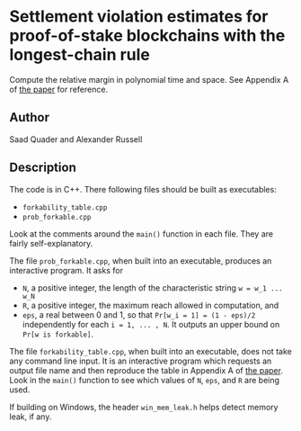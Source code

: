 # Settlement violation estimates for proof-of-stake blockchains with the longest-chain rule
Compute the relative margin in polynomial time and space. 
See Appendix A of [the paper](https://eprint.iacr.org/2017/241.pdf) for reference.

## Author
Saad Quader and Alexander Russell

## Description
The code is in C++. There following files should be built as executables:
* `forkability_table.cpp` 
* `prob_forkable.cpp`

Look at the comments around the `main()` function in each file. They are fairly self-explanatory. 

The file `prob_forkable.cpp`, when built into an executable, produces an interactive program. It asks for
* `N`, a positive integer, the length of the characteristic string `w = w_1 ... w_N` 
* `R`, a positive integer, the maximum reach allowed in computation, and 
* `eps`, a real between 0 and 1, so that `Pr[w_i = 1] = (1 - eps)/2` independently for each `i = 1, ... , N`.
It outputs an upper bound on `Pr[w is forkable]`.

The file `forkability_table.cpp`, when built into an executable, does not take any command line input. It is an interactive program which requests an output file name and then reproduce the table in Appendix A of [the paper](https://eprint.iacr.org/2017/241.pdf). Look in the `main()` function to see which values of `N`, `eps`, and `R` are being used.


If building on Windows, the header `win_mem_leak.h` helps detect memory leak, if any.
